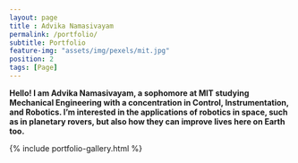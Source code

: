 ```yaml
--- 
layout: page
title : Advika Namasivayam 
permalink: /portfolio/
subtitle: Portfolio
feature-img: "assets/img/pexels/mit.jpg"
position: 2
tags: [Page]
---
```

**Hello! I am Advika Namasivayam, a sophomore at MIT studying Mechanical Engineering with a concentration in Control, Instrumentation, and Robotics. I’m interested in the applications of robotics in space, such as in planetary rovers, but also how they can improve lives here on Earth too.**

{% include portfolio-gallery.html %}

